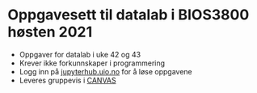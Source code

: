 # Oppgavesett til datalab i BIOS3800 høsten 2021

* Oppgaver for datalab i uke 42 og 43
* Krever ikke forkunnskaper i programmering
* Logg inn på [jupyterhub.uio.no](jupyterhub.uio.no) for å løse oppgavene
* Leveres gruppevis i [CANVAS](canvas.uio.no)
